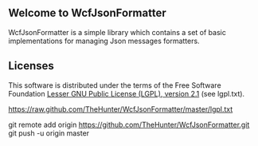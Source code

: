 <h2 id="WcfJsonFormatter">Welcome to WcfJsonFormatter</h2>

<p>WcfJsonFormatter is a simple library which contains a set of basic implementations for managing Json messages formatters.</p>


<h2 id="licenses">Licenses</h2>

<p>This software is distributed under the terms of the Free Software Foundation <a href="http://www.gnu.org/licenses/lgpl-2.1-standalone.html">Lesser GNU Public License (LGPL), version 2.1</a> (see lgpl.txt).</p>

https://raw.github.com/TheHunter/WcfJsonFormatter/master/lgpl.txt



git remote add origin https://github.com/TheHunter/WcfJsonFormatter.git
git push -u origin master